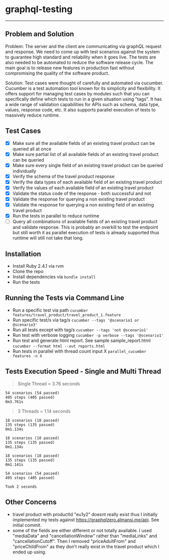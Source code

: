 # graphql-testing
-----

## Problem and Solution
Problem: The server and the client are communicating via graphQL request and response. We need to come up with test scenarios against the
system to guarantee high standard and reliability when it goes live. The tests are also needed to be automated to reduce the software release
cycle. The main goal is to release new features in production fast without compromising the quality of the software product.

Solution: Test cases were thought of carefully and automated via cucumber. Cucumber is a test automation tool known for its simplicity
and flexibility. It offers support for managing test cases by modules such that you can specifically define which tests to run in a
given situation using "tags". It has a wide range of validation capabilities for APIs such as schema, data type, values, response code, etc. 
It also supports parallel execution of tests to massively reduce runtime.

## Test Cases
- [x] Make sure all the available fields of an existing travel product can be queried all at once
- [x] Make sure partial list of all available fields of an existing travel product can be queried
- [x] Make sure every single field of an existing travel product can be queried individually
- [x] Verify the schema of the travel product response
- [x] Verify the data types of each available field of an existing travel product
- [x] Verify the values of each available field of an existing travel product
- [x] Validate the status code of the response - both successful and not
- [x] Validate the response for querying a non existing travel product
- [x] Validate the response for querying a non existing field of an existing travel product
- [x] Run the tests in parallel to reduce runtime
- [ ] Query all combinations of available fields of an existing travel product and validate response. 
This is probably an overkill to test the endpoint but still worth it as parallel execution of tests is already 
supported thus runtime will still not take that long.

## Installation
- Install Ruby 2.4.1 via rvm
- Clone the repo
- Install dependencies via `bundle install`
- Run the tests

## Running the Tests via Command Line
- Run a specific test via path `cucumber features/travel_product/travel_product_1.feature`
- Run specific test/s via tag/s `cucumber --tags '@scenario1 or @scenario3'`
- Run all tests except with tag/s `cucumber --tags 'not @scenario1'`
- Run test with verbose logging `cucumber -p verbose --tags '@scenario1'`
- Run test and generate html report. See sample sample_report.html `cucumber --format html --out reports.html`
- Run tests in parallel with thread count input X `parallel_cucumber features -n X`

## Tests Execution Speed - Single and Multi Thread
> Single Thread = 3.76 seconds
```shell
54 scenarios (54 passed)
405 steps (405 passed)
0m3.761s
```

> 3 Threads = 1.14 seconds
```shell
18 scenarios (18 passed)
135 steps (135 passed)
0m1.134s

18 scenarios (18 passed)
135 steps (135 passed)
0m1.134s

18 scenarios (18 passed)
135 steps (135 passed)
0m1.141s

54 scenarios (54 passed)
405 steps (405 passed)

Took 2 seconds
```

## Other Concerns
- travel product with productId "eu1y2" doesnt really exist thus I initially implemented my tests against https://graphqlzero.almansi.me/api.
See initial commit.
- some of the fields are either different or not totally available. I used "mediaData" and "cancellationWindow" rather than 
"mediaLinks" and "cancellationCutoff". Then I removed "priceAdultFrom" and "priceChildFrom" as they don't really exist in the
travel product which I ended up using.
